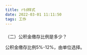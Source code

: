 ```yaml
---
title: rtd样式
date: 2022-03-01 11:11:50
tags: 工作
---
```


### 

（二）公积金缴存比例是多少？

公积金缴存比例5%-12%，由单位选择。

